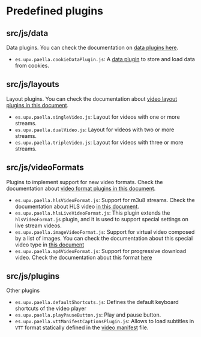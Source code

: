 # Predefined plugins

## src/js/data

Data plugins. You can check the documentation on [data plugins here](data_plugins.md).

- `es.upv.paella.cookieDataPlugin.js`: A [data plugin](data_plugin.md) to store and load data from cookies.

## src/js/layouts

Layout plugins. You can check the documentation about [video layout plugins in this document](video_layout.md).

- `es.upv.paella.singleVideo.js`: Layout for videos with one or more streams.
- `es.upv.paella.dualVideo.js`: Layout for videos with two or more streams.
- `es.upv.paella.tripleVideo.js`: Layout for videos with three or more streams.

## src/js/videoFormats

Plugins to implement support for new video formats. Check the documentation about [video format plugins in this document](video_plugin.md).

- `es.upv.paella.hlsVideoFormat.js`: Support for m3u8 streams. Check the documentation about HLS video [in this document](hls-video-plugin.md).
- `es.upv.paella.hlsLiveVideoFormat.js`: This plugin extends the `hlsVideoFormat.js` plugin, and it is used to support special settings on live stream videos.
- `es.upv.paella.imageVideoFormat.js`: Support for virtual video composed by a list of images. You can check the documentation about this special video type in [this document](image-video-plugin.md)
- `es.upv.paella.mp4VideoFormat.js`: Support for progressive download video. Check the documentation about this format [here](mp4-video-plugin.md) 


## src/js/plugins

Other plugins

- `es.upv.paella.defaultShortcuts.js`: Defines the default keyboard shortcuts of the video player
- `es.upv.paella.playPauseButton.js`: Play and pause button.
- `es.upv.paella.vttManifestCaptionsPlugin.js`: Allows to load subtitles in `VTT` format statically defined in the [video manifest](video_manifest.md) file.

